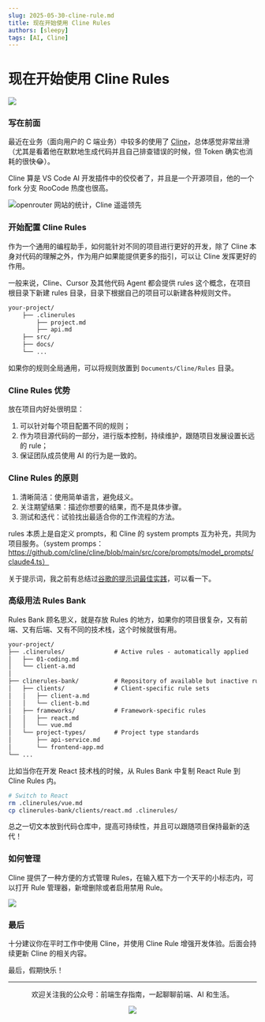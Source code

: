 ```yaml
---
slug: 2025-05-30-cline-rule.md
title: 现在开始使用 Cline Rules 
authors: [sleepy]
tags: [AI, Cline]
---
```


# 现在开始使用 Cline Rules 

![](https://fastly.jsdelivr.net/gh/bucketio/img19@main/2025/05/30/1748588412574-e064741c-0bf1-4c61-be3c-fd9ac86453e4.png)

### 写在前面

最近在业务（面向用户的 C 端业务）中较多的使用了 [Cline](https://docs.cline.bot/getting-started/what-is-cline)，总体感觉非常丝滑（尤其是看着他在默默地生成代码并且自己排查错误的时候，但 Token 确实也消耗的很快😂）。

Cline 算是 VS Code AI 开发插件中的佼佼者了，并且是一个开源项目，他的一个 fork 分支 RooCode 热度也很高。

![openrouter 网站的统计，Cline 遥遥领先](https://fastly.jsdelivr.net/gh/bucketio/img17@main/2025/05/30/1748572666434-e20a0717-a388-47c9-8332-832423e6b337.png)

### 开始配置 Cline Rules

作为一个通用的编程助手，如何能针对不同的项目进行更好的开发，除了 Cline 本身对代码的理解之外，作为用户如果能提供更多的指引，可以让 Cline 发挥更好的作用。

一般来说，Cline、Cursor 及其他代码 Agent 都会提供 rules 这个概念，在项目根目录下新建 rules 目录，目录下根据自己的项目可以新建各种规则文件。

```markdown
your-project/
	├── .clinerules
		├── project.md
        ├── api.md
	├── src/
	├── docs/
	└── ...
```

如果你的规则全局通用，可以将规则放置到 `Documents/Cline/Rules` 目录。

### Cline Rules 优势

放在项目内好处很明显：
1. 可以针对每个项目配置不同的规则；
2. 作为项目源代码的一部分，进行版本控制，持续维护，跟随项目发展设置长远的 rule；
3. 保证团队成员使用 AI 的行为是一致的。

### Cline Rules 的原则

1. 清晰简洁：使用简单语言，避免歧义。
2. 关注期望结果：描述你想要的结果，而不是具体步骤。
3. 测试和迭代：试验找出最适合你的工作流程的方法。

rules 本质上是自定义 prompts，和 Cline 的 system prompts 互为补充，共同为项目服务。（system promps：https://github.com/cline/cline/blob/main/src/core/prompts/model_prompts/claude4.ts）

关于提示词，我之前有总结过[谷歌的提示词最佳实践](https://mp.weixin.qq.com/s/YFV0MO_pX3Us-PEMzxF0vQ)，可以看一下。

### 高级用法 Rules Bank

Rules Bank 顾名思义，就是存放 Rules 的地方，如果你的项目很复杂，又有前端、又有后端、又有不同的技术栈，这个时候就很有用。

```markdown
your-project/
├── .clinerules/              # Active rules - automatically applied
│   ├── 01-coding.md
│   └── client-a.md
│
├── clinerules-bank/          # Repository of available but inactive rules
│   ├── clients/              # Client-specific rule sets
│   │   ├── client-a.md
│   │   └── client-b.md
│   ├── frameworks/           # Framework-specific rules
│   │   ├── react.md
│   │   └── vue.md
│   └── project-types/        # Project type standards
│       ├── api-service.md
│       └── frontend-app.md
└── ...
```

比如当你在开发 React 技术栈的时候，从 Rules Bank 中复制 React Rule 到 Cline Rules 内。

```bash
# Switch to React
rm .clinerules/vue.md
cp clinerules-bank/clients/react.md .clinerules/
```

总之一切文本放到代码仓库中，提高可持续性，并且可以跟随项目保持最新的迭代！

### 如何管理

Cline 提供了一种方便的方式管理 Rules，在输入框下方一个天平的小标志内，可以打开 Rule 管理器，新增删除或者启用禁用 Rule。

![](https://fastly.jsdelivr.net/gh/bucketio/img19@main/2025/05/30/1748590113024-f84df6e2-374d-4378-b4af-79b8b7ed9f86.png)

### 最后

十分建议你在平时工作中使用 Cline，并使用 Cline Rule 增强开发体验。后面会持续更新 Cline 的相关内容。

最后，假期快乐！

---

<div align="center">
  <p>欢迎关注我的公众号：前端生存指南，一起聊聊前端、AI 和生活。</p>
  <img src="https://cloud-minapp-47803.cloud.ifanrusercontent.com/1tvAM68Cvrx3bfLR.jpg" style={{ width: '180px' }} />
</div>